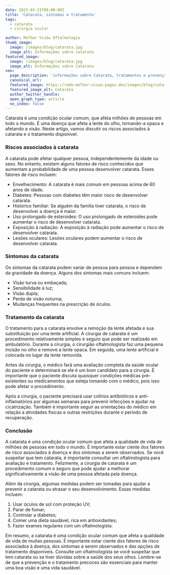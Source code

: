 ```yaml
---
date: 2023-03-21T00:00:00Z
title: 'Catarata, sintomas e tratamento'
tags:
  - catarata
  - cirurgia ocular

author: Melhor Visão Oftalmologia
thumb_image:
  image: /images/blog/catarata.jpg
  image_alt: Informações sobre catarata
featured_image:
  image: /images/blog/catarata.jpg
  image_alt: Informações sobre Catarata
seo:
  page_description: 'informações sobre Catarata, tratamentos e prevenção'
  canonical_url:
  featured_image: https://rede-melhor-visao.pages.dev/images/blog/catarata.jpg
  featured_image_alt: Catarata
  author_twitter_handle:
  open_graph_type: article
  no_index: false
---
```


Catarata é uma condição ocular comum, que afeta milhões de pessoas em todo o
mundo. É uma doença que afeta a lente do olho, tornando-a opaca e afetando a
visão. Neste artigo, vamos discutir os riscos associados à catarata e o
tratamento disponível.

### Riscos associados à catarata

A catarata pode afetar qualquer pessoa, independentemente da idade ou sexo. No
entanto, existem alguns fatores de risco conhecidos que aumentam a probabilidade
de uma pessoa desenvolver catarata. Esses fatores de risco incluem:

- Envelhecimento: A catarata é mais comum em pessoas acima de 60 anos de idade.
- Diabetes: Pessoas com diabetes têm maior risco de desenvolver catarata.
- Histórico familiar: Se alguém da família tiver catarata, o risco de
  desenvolver a doença é maior.
- Uso prolongado de esteroides: O uso prolongado de esteroides pode aumentar o
  risco de desenvolver catarata.
- Exposição à radiação: A exposição à radiação pode aumentar o risco de
  desenvolver catarata.
- Lesões oculares: Lesões oculares podem aumentar o risco de desenvolver
  catarata.

### Sintomas da catarata

Os sintomas da catarata podem variar de pessoa para pessoa e dependem da
gravidade da doença. Alguns dos sintomas mais comuns incluem:

- Visão turva ou embaçada;
- Sensibilidade à luz;
- Visão dupla;
- Perda de visão noturna;
- Mudanças frequentes na prescrição de óculos.

### Tratamento da catarata

O tratamento para a catarata envolve a remoção da lente afetada e sua
substituição por uma lente artificial. A cirurgia de catarata é um procedimento
relativamente simples e seguro que pode ser realizado em ambulatório. Durante a
cirurgia, o cirurgião oftalmologista faz uma pequena incisão no olho e remove a
lente opaca. Em seguida, uma lente artificial é colocada no lugar da lente
removida.

Antes da cirurgia, o médico fará uma avaliação completa da saúde ocular do
paciente e determinará se ele é um bom candidato para a cirurgia. É importante
que o paciente discuta quaisquer condições médicas pré-existentes ou
medicamentos que esteja tomando com o médico, pois isso pode afetar o
procedimento.

Após a cirurgia, o paciente precisará usar colírios antibióticos e
anti-inflamatórios por algumas semanas para prevenir infecções e ajudar na
cicatrização. Também é importante seguir as orientações do médico em relação a
atividades físicas e outras restrições durante o período de recuperação.

### Conclusão

A catarata é uma condição ocular comum que afeta a qualidade de vida de milhões
de pessoas em todo o mundo. É importante estar ciente dos fatores de risco
associados à doença e dos sintomas a serem observados. Se você suspeitar que tem
catarata, é importante consultar um oftalmologista para avaliação e tratamento.
Felizmente, a cirurgia de catarata é um procedimento comum e seguro que pode
ajudar a melhorar significativamente a visão de uma pessoa afetada pela doença.

Além da cirurgia, algumas medidas podem ser tomadas para ajudar a prevenir a
catarata ou atrasar o seu desenvolvimento. Essas medidas incluem:

1. Usar óculos de sol com proteção UV;
1. Parar de fumar;
1. Controlar a diabetes;
1. Comer uma dieta saudável, rica em antioxidantes;
1. Fazer exames regulares com um oftalmologista.

Em resumo, a catarata é uma condição ocular comum que afeta a qualidade de vida
de muitas pessoas. É importante estar ciente dos fatores de risco associados à
doença, dos sintomas a serem observados e das opções de tratamento disponíveis.
Consulte um oftalmologista se você suspeitar que tem catarata ou se tiver
dúvidas sobre a saúde dos seus olhos. Lembre-se de que a prevenção e o
tratamento precoces são essenciais para manter uma boa visão e uma vida
saudável.
